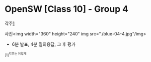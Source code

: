 OpenSW [Class 10] - Group 4
===========================
각주[1](#footnote_1)

사진<img width="360" height="240" img src="./blue-04-4.jpg"/img>
 * 6분 발표, 4분 질의응답, 그 후 평가
 
 
<sup id="footnote_1">[1]<sup>각주는 이렇게
